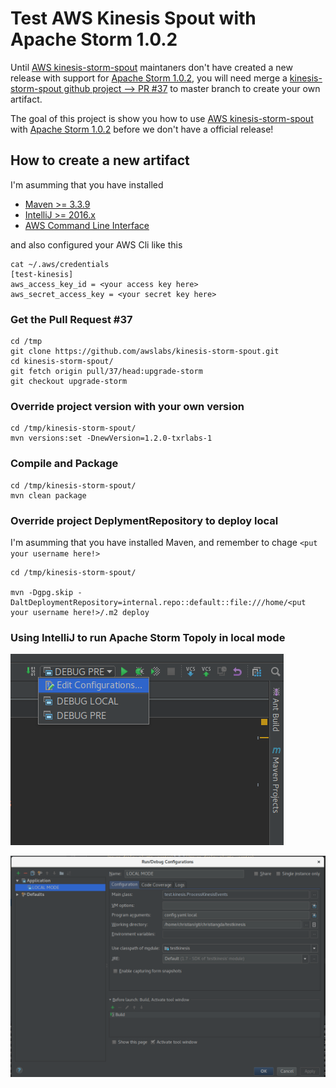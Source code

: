 # Test AWS Kinesis Spout with Apache Storm 1.0.2
Until [AWS kinesis-storm-spout](https://github.com/awslabs/kinesis-storm-spout)
maintaners don't have created a new release with support for [Apache Storm 1.0.2](http://storm.apache.org/), you will need merge a [kinesis-storm-spout github project --> PR #37](https://github.com/awslabs/kinesis-storm-spout/pull/37)
to master branch to create your own artifact.

The goal of this project is show you how to use [AWS kinesis-storm-spout](https://github.com/awslabs/kinesis-storm-spout) with [Apache Storm 1.0.2](http://storm.apache.org/) before we don't have a official release!

## How to create a new artifact

I'm asumming that you have installed
* [Maven >= 3.3.9](https://maven.apache.org/)
* [IntelliJ >= 2016.x](https://www.jetbrains.com/idea/)
* [AWS Command Line Interface](http://docs.aws.amazon.com/cli/latest/userguide/installing.html)

and also configured your AWS Cli like this
```
cat ~/.aws/credentials
[test-kinesis]
aws_access_key_id = <your access key here>
aws_secret_access_key = <your secret key here>

```

### Get the Pull Request #37
```
cd /tmp
git clone https://github.com/awslabs/kinesis-storm-spout.git
cd kinesis-storm-spout/
git fetch origin pull/37/head:upgrade-storm
git checkout upgrade-storm
```

### Override project version with your own version
```
cd /tmp/kinesis-storm-spout/
mvn versions:set -DnewVersion=1.2.0-txrlabs-1
```

### Compile and Package
```
cd /tmp/kinesis-storm-spout/
mvn clean package
```

### Override project DeplymentRepository to deploy local
I'm asumming that you have installed Maven, and remember to chage
`<put your username here!>`
```
cd /tmp/kinesis-storm-spout/

mvn -Dgpg.skip -DaltDeploymentRepository=internal.repo::default::file:///home/<put your username here!>/.m2 deploy
```

### Using IntelliJ to run Apache Storm Topoly in local mode
![Intellij Runnig Cof](running-conf.png)

![Intellij Running Topology in local mode](local-mode.png)
